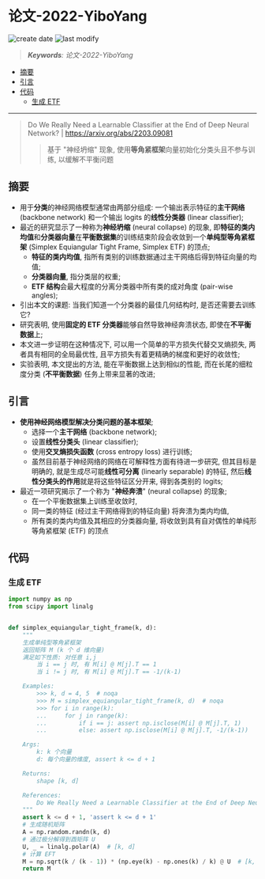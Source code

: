 论文-2022-YiboYang
===
<!--START_SECTION:badge-->
![create date](https://img.shields.io/static/v1?label=create%20date&message=2022-05-xx&label_color=gray&color=lightsteelblue&style=flat-square)
![last modify](https://img.shields.io/static/v1?label=last%20modify&message=2025-09-19%2004%3A11%3A35&label_color=gray&color=thistle&style=flat-square)
<!--END_SECTION:badge-->
<!--info
top: false
draft: false
hidden: false
tags: [dl_unbalanced]
-->

> ***Keywords**: 论文-2022-YiboYang*

<!--START_SECTION:toc-->
- [摘要](#摘要)
- [引言](#引言)
- [代码](#代码)
    - [生成 ETF](#生成-etf)
<!--END_SECTION:toc-->

---
> Do We Really Need a Learnable Classifier at the End of Deep Neural Network? | https://arxiv.org/abs/2203.09081
>> 基于 "神经坍缩" 现象, 使用**等角紧框架**向量初始化分类头且不参与训练, 以缓解不平衡问题

## 摘要
- 用于**分类**的神经网络模型通常由两部分组成: 一个输出表示特征的**主干网络** (backbone network) 和一个输出 logits 的**线性分类器** (linear classifier);
- 最近的研究显示了一种称为**神经坍缩** (neural collapse) 的现象, 即**特征的类内均值**和**分类器向量**在**平衡数据集**的训练结束阶段会收敛到一个**单纯型等角紧框架** (Simplex Equiangular Tight Frame, Simplex ETF) 的顶点;
    - **特征的类内均值**, 指所有类别的训练数据通过主干网络后得到特征向量的均值;
    - **分类器向量**, 指分类层的权重;
    - **ETF 结构**会最大程度的分离分类器中所有类的成对角度 (pair-wise angles);
- 引出本文的课题: 当我们知道一个分类器的最佳几何结构时, 是否还需要去训练它?
- 研究表明, 使用**固定的 ETF 分类器**能够自然导致神经奔溃状态, 即使在**不平衡数据**上;
- 本文进一步证明在这种情况下, 可以用一个简单的平方损失代替交叉熵损失, 两者具有相同的全局最优性, 且平方损失有着更精确的梯度和更好的收敛性;
- 实验表明, 本文提出的方法, 能在平衡数据上达到相似的性能, 而在长尾的细粒度分类 (**不平衡数据**) 任务上带来显著的改进;


## 引言
- **使用神经网络模型解决分类问题的基本框架**;
    - 选择一个**主干网络** (backbone network);
    - 设置**线性分类头** (linear classifier);
    - 使用**交叉熵损失函数** (cross entropy loss) 进行训练;
    - 虽然目前基于神经网络的网络在可解释性方面有待进一步研究, 但其目标是明确的, 就是生成尽可能**线性可分离** (linearly separable) 的特征, 然后**线性分类头的作用**就是将这些特征区分开来, 得到各类别的 logits;
- 最近一项研究揭示了一个称为 "**神经奔溃**" (neural collapse) 的现象;
    - 在一个平衡数据集上训练至收敛时,
    - 同一类的特征 (经过主干网络得到的特征向量) 将奔溃为类内均值,
    - 所有类的类内均值及其相应的分类器向量, 将收敛到具有自对偶性的单纯形等角紧框架 (ETF) 的顶点


## 代码

### 生成 ETF

```python
import numpy as np
from scipy import linalg


def simplex_equiangular_tight_frame(k, d):
    """
    生成单纯型等角紧框架
    返回矩阵 M (k 个 d 维向量)
    满足如下性质: 对任意 i,j
        当 i == j 时, 有 M[i] @ M[j].T == 1
        当 i != j 时, 有 M[i] @ M[j].T == -1/(k-1)

    Examples:
        >>> k, d = 4, 5  # noqa
        >>> M = simplex_equiangular_tight_frame(k, d)  # noqa
        >>> for i in range(k):
        ...     for j in range(k):
        ...         if i == j: assert np.isclose(M[i] @ M[j].T, 1)
        ...         else: assert np.isclose(M[i] @ M[j].T, -1/(k-1))

    Args:
        k: k 个向量
        d: 每个向量的维度, assert k <= d + 1

    Returns:
        shape [k, d]

    References:
        Do We Really Need a Learnable Classifier at the End of Deep Neural Network?
    """
    assert k <= d + 1, 'assert k <= d + 1'
    # 生成随机矩阵
    A = np.random.randn(k, d)
    # 通过极分解得到酉矩阵 U
    U, _ = linalg.polar(A)  # [k, d]
    # 计算 EFT
    M = np.sqrt(k / (k - 1)) * (np.eye(k) - np.ones(k) / k) @ U  # [k, d]
    return M
```
